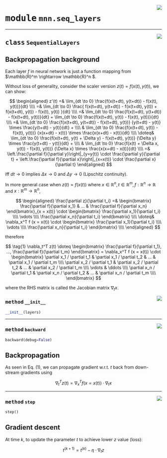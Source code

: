 <!-- markdownlint-disable -->

<a href="../mnn/seq_layers.py#L0"><img align="right" style="float:right;" src="https://img.shields.io/badge/-source-cccccc?style=flat-square"></a>

# <kbd>module</kbd> `mnn.seq_layers`






---

<a href="../mnn/seq_layers.py#L5"><img align="right" style="float:right;" src="https://img.shields.io/badge/-source-cccccc?style=flat-square"></a>

## <kbd>class</kbd> `SequentialLayers`
## Backpropagation background 

Each layer $f$ in neural network is just a function mapping from $\mathbb{R}^m \rightarrow \mathbb{R}^n $. 

Without loss of generality, consider the scaler version $z(t) = f(x(t), y(t))$, we can show: 

$$ \begin{aligned}  z'(t) =& \lim_{dt \to 0} \frac{f(x(t+dt), y(t+dt)) - f(x(t), y(t))}{dt} \\\\  =& \lim_{dt \to 0} \frac{  f(x(t+dt), y(t+dt)) - f(x(t+dt), y(t))  + f(x(t+dt), y(t)) - f(x(t), y(t))  }{dt} \\\\  =& \lim_{dt \to 0} \frac{f(x(t+dt), y(t+dt)) - f(x(t+dt), y(t))}{dt}  + \lim_{dt \to 0} \frac{f(x(t+dt), y(t)) - f(x(t), y(t))}{dt} \\\\  =& \lim_{dt \to 0} \frac{f(x(t+dt), y(t+dt)) - f(x(t+dt), y(t))}  {y(t+dt) - y(t)} \times  \frac{y(t+dt) - y(t)}{dt} + \\\\  & \lim_{dt \to 0} \frac{f(x(t+dt), y(t)) - f(x(t), y(t))}  {x(x+dt) - x(t)} \times  \frac{x(x+dt) - x(t)}{dt} \\\\  \doteq& \lim_{dt \to 0} \frac{f(x(t+dt), y(t) + \Delta y) - f(x(t+dt), y(t))}  {\Delta y} \times  \frac{y(t+dt) - y(t)}{dt} + \\\\  & \lim_{dt \to 0} \frac{f(x(t) + \Delta x, y(t)) - f(x(t), y(t))}  {\Delta x} \times  \frac{x(x+dt) - x(t)}{dt} \\\\  =& \left.\frac{\partial f}{\partial y}\right|_{y=y(t)} \cdot \frac{\partial y}{\partial t}  + \left.\frac{\partial f}{\partial x}\right|_{x=x(t)} \cdot \frac{\partial x}{\partial t} \end{aligned} $$ 

iff $dt \rightarrow 0$ implies $\Delta x \rightarrow 0$ and $\Delta y \rightarrow 0$ (Lipschitz continuity). 

In more general case when $z(t) = f(x(t))$ where $x \in \mathbb{R}^n, t \in \mathbb{R}^m, f: \mathbb{R}^n \rightarrow \mathbb{R}$ and $x: \mathbb{R}^m \rightarrow \mathbb{R}^n$, 

$$ \begin{aligned} \frac{\partial z}{\partial t_i} =& \begin{bmatrix} \frac{\partial f}{\partial x_1} & ... & \frac{\partial f}{\partial x_n} \end{bmatrix}_{x = x(t)} \cdot \begin{bmatrix} \frac{\partial x_1}{\partial t_i} \\\\ \vdots \\\\ \frac{\partial x_n}{\partial t_i} \end{bmatrix} \\\\ \doteq& \nabla_x^T f (x = x(t)) \cdot \begin{bmatrix} \frac{\partial x_1}{\partial t_i} \\\\ \vdots \\\\ \frac{\partial x_n}{\partial t_i} \end{bmatrix} \\\\ \end{aligned} $$ 

therefore 

$$ \tag{1} \nabla_t^T z(t) \doteq \begin{bmatrix} \frac{\partial f}{\partial t_1}, ..., \frac{\partial f}{\partial t_m} \end{bmatrix} = \nabla_x^T f (x = x(t)) \cdot \begin{bmatrix}  \partial x_1 / \partial t_1 & \partial x_1 / \partial t_2 & ... & \partial x_1 / \partial t_m \\\\  \partial x_2 / \partial t_1 & \partial x_2 / \partial t_2 & ... & \partial x_2 / \partial t_m \\\\  \vdots & \ddots \\\\  \partial x_n / \partial t_1 & \partial x_n / \partial t_2 & ... & \partial x_n / \partial t_m \\\\ \end{bmatrix} $$ 

where the RHS matrix is called the Jacobian matrix $\nabla_t x$. 

<a href="../mnn/seq_layers.py#L64"><img align="right" style="float:right;" src="https://img.shields.io/badge/-source-cccccc?style=flat-square"></a>

### <kbd>method</kbd> `__init__`

```python
__init__(layers)
```








---

<a href="../mnn/seq_layers.py#L75"><img align="right" style="float:right;" src="https://img.shields.io/badge/-source-cccccc?style=flat-square"></a>

### <kbd>method</kbd> `backward`

```python
backward(debug=False)
```

## Backpropagation 

As seen in Eq. (1), we can propagate gradient w.r.t. $t$ back from down-stream gradients using 

$$  \nabla_t^T z(t) = \nabla_x^T f (x = x(t)) \cdot \nabla_t x $$ 

---

<a href="../mnn/seq_layers.py#L96"><img align="right" style="float:right;" src="https://img.shields.io/badge/-source-cccccc?style=flat-square"></a>

### <kbd>method</kbd> `step`

```python
step()
```

## Gradient descent 

At time $k$, to update the parameter $t$ to achieve lower $z$ value (loss): 

$$ t^{(k + 1)} = t^{(k)} - \eta \cdot \nabla_t z $$ 


